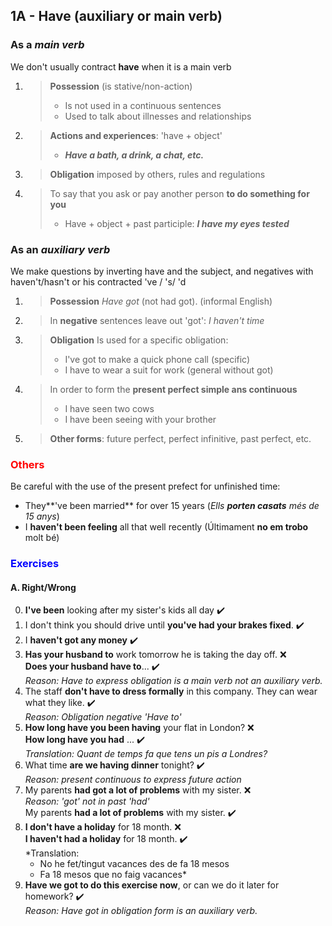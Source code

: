 ## 1A - Have (auxiliary or main verb)

### As a *main verb*  
We don't usually contract **have** when it is a main verb  

1. >**Possession** (is stative/non-action)  
    >- Is not used in a continuous sentences  
    >- Used to talk about illnesses and relationships  

2.  >**Actions and experiences**: 'have + object'  
    >- *__Have a bath, a drink, a chat, etc.__*

3. >**Obligation** imposed by others, rules and regulations  

4. >To say that you ask or pay another person **to do something for you**  
    >- Have + object + past participle: **_I have my eyes tested_**  

### As an *auxiliary verb*  

We make questions by inverting have and the subject, and negatives with haven't/hasn't or his contracted 've / 's/  'd  

1. >**Possession** *Have got* (not had got). (informal English)  

2. >In **negative** sentences leave out 'got': *I haven't time*  

3. >**Obligation** Is used for a specific obligation:  
    > - I've got to make a quick phone call (specific)  
    > - I have to wear a suit for work (general without got)  

4. >In order to form the **present perfect simple ans continuous**  
    > - I have seen two cows  
    > - I have been seeing with your brother  

5. >**Other forms**: future perfect, perfect infinitive, past perfect, etc.  

### <span style="color:red">Others</span>  
Be careful with the use of the present prefect for unfinished time:
- They**'ve been married** for over 15 years (*Ells **porten casats** més de 15 anys*)  
- I **haven't been feeling** all that well recently (Últimament **no em trobo** molt bé)  

### <span style="color:blue">Exercises</span>  
#### A. Right/Wrong  
0. **I've been** looking after my sister's kids all day :heavy_check_mark:  
1. I don't think you should drive until **you've had your brakes fixed**. :heavy_check_mark:  
2. I **haven't got any money** :heavy_check_mark:  
3. **Has your husband to** work tomorrow he is taking the day off. :x:  
   **Does your husband have to**... :heavy_check_mark:  
   *Reason: Have to express obligation is a main verb not an auxiliary verb.*  
4. The staff **don't have to dress formally** in this company. They can wear what they like. :heavy_check_mark:  
  *Reason: Obligation negative 'Have to'*  
5. **How long have you been having** your flat in London? :x:  
   **How long have you had** ... :heavy_check_mark:  
  *Translation: Quant de temps fa que tens un pis a Londres?*  
6. What time **are we having dinner** tonight? :heavy_check_mark:  
   *Reason: present continuous to express future action*  
7. My parents **had got a lot of problems** with my sister. :x:  
   *Reason: 'got' not in past 'had'*  
   My parents **had a lot of problems** with my sister. :heavy_check_mark:  
8. **I don't have a holiday** for 18 month. :x:  
   **I haven't had a holiday** for 18 month. :heavy_check_mark:  
   *Translation:
    - No he fet/tingut vacances des de fa 18 mesos  
    - Fa 18 mesos que no faig vacances*  
9. **Have we got to do this exercise now**, or can we do it later for homework? :heavy_check_mark:  
   *Reason: Have got in obligation form is an auxiliary verb.*  
